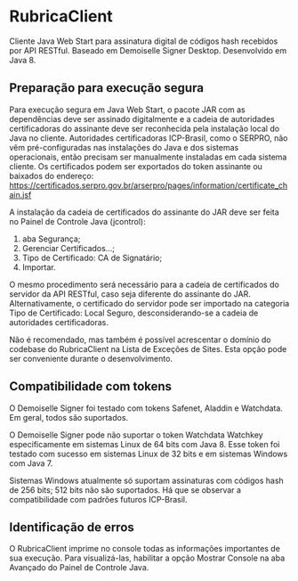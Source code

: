 # RubricaClient

Cliente Java Web Start para assinatura digital de códigos hash recebidos por API RESTful.
Baseado em Demoiselle Signer Desktop. Desenvolvido em Java 8.

## Preparação para execução segura

Para execução segura em Java Web Start, o pacote JAR com as dependências deve ser assinado 
digitalmente e a cadeia de autoridades certificadoras do assinante deve ser reconhecida pela 
instalação local do Java no cliente. Autoridades certificadoras ICP-Brasil, como o SERPRO, não vêm 
pré-configuradas nas instalações do Java e dos sistemas operacionais, então precisam ser 
manualmente instaladas em cada sistema cliente. Os certificados podem ser exportados do token 
assinante ou baixados do endereço:
https://certificados.serpro.gov.br/arserpro/pages/information/certificate_chain.jsf

A instalação da cadeia de certificados do assinante do JAR deve ser feita no Painel de Controle Java
(jcontrol):
1. aba Segurança;
2. Gerenciar Certificados...;
3. Tipo de Certificado: CA de Signatário;
4. Importar.

O mesmo procedimento será necessário para a cadeia de certificados do servidor da API RESTful, caso 
seja diferente do assinante do JAR. Alternativamente, o certificado do servidor pode ser importado 
na categoria Tipo de Certificado: Local Seguro, desconsiderando-se a cadeia de autoridades
certificadoras.

Não é recomendado, mas também é possível acrescentar o domínio do codebase do RubricaClient na 
Lista de Exceções de Sites. Esta opção pode ser conveniente durante o desenvolvimento.

## Compatibilidade com tokens

O Demoiselle Signer foi testado com tokens Safenet, Aladdin e Watchdata. Em geral, todos são 
suportados.

O Demoiselle Signer pode não suportar o token Watchdata Watchkey especificamente em sistemas Linux
de 64 bits com Java 8. Esse token foi testado com sucesso em sistemas Linux de 32 bits e em 
sistemas Windows com Java 7.

Sistemas Windows atualmente só suportam assinaturas com códigos hash de 256 bits; 512 bits não são
suportados. Há que se observar a compatibilidade com padrões futuros ICP-Brasil.

## Identificação de erros

O RubricaClient imprime no console todas as informações importantes de sua execução.
Para visualizá-las, habilitar a opção Mostrar Console na aba Avançado do Painel de Controle Java.